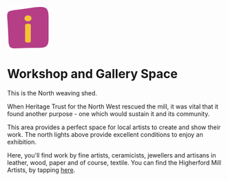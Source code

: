 ![max_pic](./people.png)
# Workshop and Gallery Space

This is the North weaving shed. 

When Heritage Trust for the North West rescued the mill, it was vital that it found another purpose - one which would sustain it and its community. 

This area provides a perfect space for local artists to create and show their work. The north lights above provide excellent conditions to enjoy an exhibition. 

Here, you'll find work by fine artists, ceramicists, jewellers and artisans in leather, wood, paper and of course, textile.
You can find the Higherford Mill Artists, by tapping [here](https://www.facebook.com/HigherfordMill).
